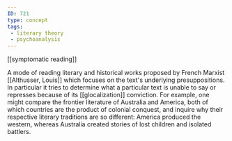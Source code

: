 ```yaml
---
ID: 721
type: concept
tags: 
 - literary theory
 - psychoanalysis
---
```


[[symptomatic reading]]

 A mode
of reading literary and historical works proposed by French Marxist
[[Althusser, Louis]] which
focuses on the text's underlying presuppositions. In particular it tries
to determine what a particular text is unable to say or represses
because of its
[[glocalization]] conviction.
For example, one might compare the frontier literature of Australia and
America, both of which countries are the product of colonial conquest,
and inquire why their respective literary traditions are so different:
America produced the western, whereas Australia created stories of lost
children and isolated battlers.
